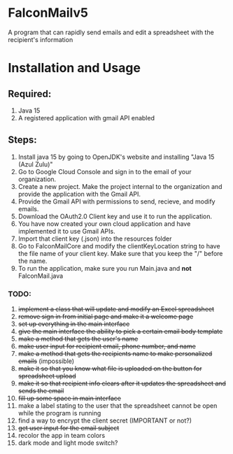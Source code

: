 # FalconMailv5
A program that can rapidly send emails and edit a spreadsheet with the recipient's information

# Installation and Usage
## Required:
1) Java 15
2) A registered application with gmail API enabled

## Steps:
1) Install java 15 by going to OpenJDK's website and installing "Java 15 (Azul Zulu)"
2) Go to Google Cloud Console and sign in to the email of your organization.
3) Create a new project. Make the project internal to the organization and provide the application with the Gmail API.
4) Provide the Gmail API with permissions to send, recieve, and modify emails.
5) Download the OAuth2.0 Client key and use it to run the application.
6) You have now created your own cloud application and have implemented it to use Gmail APIs. 
7) Import that client key (.json) into the resources folder
8) Go to FalconMailCore and modify the clientKeyLocation string to have the file name of your client key. Make sure that you keep the "/" before the name.
9) To run the application, make sure you run Main.java and **not** FalconMail.java

### TODO:
1) ~~implement a class that will update and modify an Excel spreadsheet~~
2) ~~remove sign in from initial page and make it a welcome page~~
3) ~~set up everything in the main interface~~
4) ~~give the main interface the ability to pick a certain email body template~~
5) ~~make a method that gets the user's name~~
6) ~~make user input for recipient email, phone number, and name~~
7) ~~make a method that gets the recipients name to make personalized emails~~ (impossible)
8) ~~make it so that you know what file is uploaded on the button for spreadsheet upload~~
9) ~~make it so that recipient info clears after it updates the spreadsheet and sends the email~~
10) ~~fill up some space in main interface~~
11) make a label stating to the user that the spreadsheet cannot be open while the program is running
12) find a way to encrypt the client secret (IMPORTANT or not?)
13) ~~get user input for the email subject~~
14) recolor the app in team colors
15) dark mode and light mode switch?